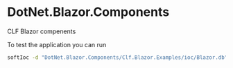 # DotNet.Blazor.Components
CLF Blazor compenents

To test the application you can run

```bash
softIoc -d "DotNet.Blazor.Components/Clf.Blazor.Examples/ioc/Blazor.db"
```

